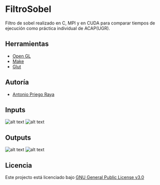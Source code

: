 # FiltroSobel
Filtro de sobel realizado en C, MPI y en CUDA para comparar tiempos de ejecución como práctica individual de ACAP(UGR).

## Herramientas
* [Open GL](https://www.opengl.org)
* [Make](https://www.gnu.org/software/make/manual/make.html)
* [Glut](https://www.opengl.org/resources/libraries/glut/)

## Autoría
* [Antonio Priego Raya](https://github.com/AntonioPriego)

## Inputs
![alt text](https://raw.githubusercontent.com/AntonioPriego/FiltroSobel/blob/main/CUDA_MPI_Y_Secuencial/data/imagenes/i/geometria.jpg)
![alt text](https://raw.githubusercontent.com/AntonioPriego/FiltroSobel/blob/main/CUDA_MPI_Y_Secuencial/data/imagenes/i/bacterias.jpg)

## Outputs
![alt text](https://raw.githubusercontent.com/AntonioPriego/FiltroSobel/blob/main/CUDA_MPI_Y_Secuencial/data/imagenes/o/geometria(127).jpg)
![alt text](https://raw.githubusercontent.com/AntonioPriego/FiltroSobel/blob/main/CUDA_MPI_Y_Secuencial/data/imagenes/o/bacterias(0).jpg)

## Licencia
Este projecto está licenciado bajo [GNU General Public License v3.0](http://www.gnu.org/licenses/)
